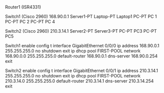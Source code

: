Router1 (ISR4331)


Switch1 (Cisco 2960) 168.90.0.1
Server1-PT
Laptop-PT Laptop1
PC-PT PC 1
PC-PT PC 2
PC-PT PC 4


Switch2 (Cisco 2960) 210.3.14.1
Server2-PT
Server3-PT
PC-PT PC3
PC-PT PC5


Switch1
enable config t interface GigabitEthernet 0/0/0 ip address 168.90.0.1 255.255.255.0 no shutdown exit ip dhcp pool FIRST-POOL network 168.90.0.0 255.255.255.0 default-router 168.90.0.1 dns-server 168.90.0.254 exit

Switch2
enable config t interface GigabitEthernet 0/0/1 ip address 210.3.14.1 255.255.255.0 no shutdown exit ip dhcp pool FIRST-POOL network 210.3.14.0 255.255.255.0 default-router 210.3.14.1 dns-server 210.3.14.254 exit
